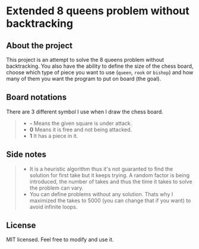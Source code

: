 Extended 8 queens problem without backtracking
===================

About the project
-------------
This project is an attempt to solve the 8 queens problem without backtracking. You also have the ability to define the size of the chess board, choose which type of piece you want to use (`queen`, `rook` or `bishop`) and how many of them you want the program to put on board (the goal). 

Board notations
-------------
There are 3 different symbol I use when I draw the chess board.
> - **-** Means the given square is under attack.
> - **0** Means it is free and not being attacked.
> - **1** It has a piece in it.

Side notes
-------------
> - It is a heuristic algorithm thus it's not guaranted to find the solution for first take but it keeps trying. A random factor is being introduced, the number of takes and thus the time it takes to solve the problem can vary. 
> - You can define problems without any solution. Thats why I maximized the takes to 5000 (you can change that if you want) to avoid infinite loops.

License
------------
MIT licensed. Feel free to modify and use it.

